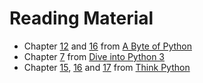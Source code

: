 # Reading Material

* Chapter [12](http://python.swaroopch.com/oop.html) and [16](http://python.swaroopch.com/exceptions.html) from [A Byte of Python](http://python.swaroopch.com/index.html)
* Chapter [7](http://www.diveintopython3.net/iterators.html) from [Dive into Python 3](http://getpython3.com/diveintopython3/index.html)
* Chapter [15](http://www.greenteapress.com/thinkpython/html/thinkpython016.html), [16](http://www.greenteapress.com/thinkpython/html/thinkpython017.html) and [17](http://www.greenteapress.com/thinkpython/html/thinkpython018.html) from [Think Python](http://greenteapress.com/thinkpython/html/index.html)
